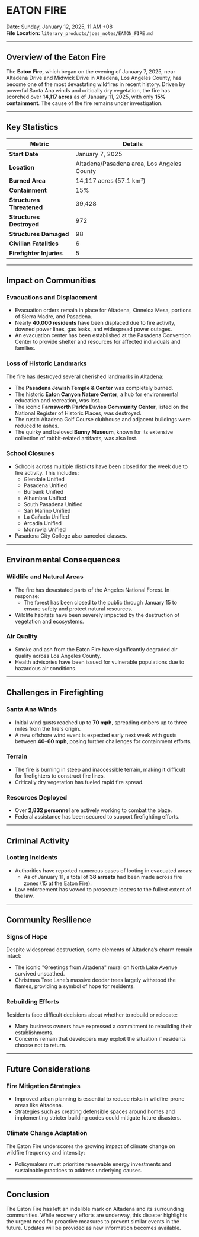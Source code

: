 # EATON FIRE

**Date:** Sunday, January 12, 2025, 11 AM +08  
**File Location:** `literary_products/joes_notes/EATON_FIRE.md`

---

## **Overview of the Eaton Fire**

The **Eaton Fire**, which began on the evening of January 7, 2025, near Altadena Drive and Midwick Drive in Altadena, Los Angeles County, has become one of the most devastating wildfires in recent history. Driven by powerful Santa Ana winds and critically dry vegetation, the fire has scorched over **14,117 acres** as of January 11, 2025, with only **15% containment**. The cause of the fire remains under investigation.

---

## **Key Statistics**
| **Metric**               | **Details**                                                                 |
|--------------------------|-----------------------------------------------------------------------------|
| **Start Date**           | January 7, 2025                                                            |
| **Location**             | Altadena/Pasadena area, Los Angeles County                                 |
| **Burned Area**          | 14,117 acres (57.1 km²)                                                    |
| **Containment**          | 15%                                                                        |
| **Structures Threatened**| 39,428                                                                     |
| **Structures Destroyed** | 972                                                                         |
| **Structures Damaged**   | 98                                                                          |
| **Civilian Fatalities**  | 6                                                                           |
| **Firefighter Injuries** | 5                                                                           |

---

## **Impact on Communities**

### **Evacuations and Displacement**
- Evacuation orders remain in place for Altadena, Kinneloa Mesa, portions of Sierra Madre, and Pasadena.
- Nearly **40,000 residents** have been displaced due to fire activity, downed power lines, gas leaks, and widespread power outages.
- An evacuation center has been established at the Pasadena Convention Center to provide shelter and resources for affected individuals and families.

### **Loss of Historic Landmarks**
The fire has destroyed several cherished landmarks in Altadena:
- The **Pasadena Jewish Temple & Center** was completely burned.
- The historic **Eaton Canyon Nature Center**, a hub for environmental education and recreation, was lost.
- The iconic **Farnsworth Park’s Davies Community Center**, listed on the National Register of Historic Places, was destroyed.
- The rustic Altadena Golf Course clubhouse and adjacent buildings were reduced to ashes.
- The quirky and beloved **Bunny Museum**, known for its extensive collection of rabbit-related artifacts, was also lost.

### **School Closures**
- Schools across multiple districts have been closed for the week due to fire activity. This includes:
  - Glendale Unified
  - Pasadena Unified
  - Burbank Unified
  - Alhambra Unified
  - South Pasadena Unified
  - San Marino Unified
  - La Cañada Unified
  - Arcadia Unified
  - Monrovia Unified
- Pasadena City College also canceled classes.

---

## **Environmental Consequences**

### **Wildlife and Natural Areas**
- The fire has devastated parts of the Angeles National Forest. In response:
  - The forest has been closed to the public through January 15 to ensure safety and protect natural resources.
- Wildlife habitats have been severely impacted by the destruction of vegetation and ecosystems.

### **Air Quality**
- Smoke and ash from the Eaton Fire have significantly degraded air quality across Los Angeles County.
- Health advisories have been issued for vulnerable populations due to hazardous air conditions.

---

## **Challenges in Firefighting**

### **Santa Ana Winds**
- Initial wind gusts reached up to **70 mph**, spreading embers up to three miles from the fire's origin.
- A new offshore wind event is expected early next week with gusts between **40–60 mph**, posing further challenges for containment efforts.

### **Terrain**
- The fire is burning in steep and inaccessible terrain, making it difficult for firefighters to construct fire lines.
- Critically dry vegetation has fueled rapid fire spread.

### **Resources Deployed**
- Over **2,832 personnel** are actively working to combat the blaze.
- Federal assistance has been secured to support firefighting efforts.

---

## **Criminal Activity**

### Looting Incidents
- Authorities have reported numerous cases of looting in evacuated areas:
  - As of January 11, a total of **38 arrests** had been made across fire zones (15 at the Eaton Fire).
- Law enforcement has vowed to prosecute looters to the fullest extent of the law.

---

## **Community Resilience**

### Signs of Hope
Despite widespread destruction, some elements of Altadena’s charm remain intact:
- The iconic "Greetings from Altadena" mural on North Lake Avenue survived unscathed.
- Christmas Tree Lane’s massive deodar trees largely withstood the flames, providing a symbol of hope for residents.

### Rebuilding Efforts
Residents face difficult decisions about whether to rebuild or relocate:
- Many business owners have expressed a commitment to rebuilding their establishments.
- Concerns remain that developers may exploit the situation if residents choose not to return.

---

## **Future Considerations**

### Fire Mitigation Strategies
- Improved urban planning is essential to reduce risks in wildfire-prone areas like Altadena.
- Strategies such as creating defensible spaces around homes and implementing stricter building codes could mitigate future disasters.

### Climate Change Adaptation
The Eaton Fire underscores the growing impact of climate change on wildfire frequency and intensity:
- Policymakers must prioritize renewable energy investments and sustainable practices to address underlying causes.

---

## **Conclusion**

The Eaton Fire has left an indelible mark on Altadena and its surrounding communities. While recovery efforts are underway, this disaster highlights the urgent need for proactive measures to prevent similar events in the future. Updates will be provided as new information becomes available.
